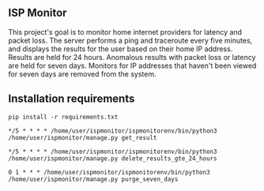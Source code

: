 ## ISP Monitor

This project's goal is to monitor home internet providers for latency and packet loss. The server performs a ping and traceroute every five minutes, and displays the results for the user based on their home IP address. Results are held for 24 hours. Anomalous results with packet loss or latency are held for seven days. Monitors for IP addresses that haven't been viewed for seven days are removed from the system.


## Installation requirements

```
pip install -r requirements.txt

*/5 * * * * /home/user/ispmonitor/ispmonitorenv/bin/python3 /home/user/ispmonitor/manage.py get_result

*/5 * * * * /home/user/ispmonitor/ispmonitorenv/bin/python3 /home/user/ispmonitor/manage.py delete_results_gte_24_hours

0 1 * * * /home/user/ispmonitor/ispmonitorenv/bin/python3 /home/user/ispmonitor/manage.py purge_seven_days
```
